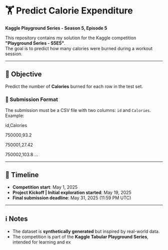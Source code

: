 # 🏋️ Predict Calorie Expenditure  
**Kaggle Playground Series - Season 5, Episode 5**

This repository contains my solution for the Kaggle competition **"Playground Series - S5E5"**.  
The goal is to predict how many calories were burned during a workout session.

---

## 📝 Objective

Predict the number of **Calories** burned for each row in the test set.

### 🔢 Submission Format

The submission must be a CSV file with two columns: `id` and `Calories`. Example:

id,Calories

750000,93.2

750001,27.42

750002,103.8
...


---

## 📅 Timeline

- **Competition start**: May 1, 2025
- **Project Kickoff  | Initial exploration started**: May 19, 2025
- **Final submission deadline**: May 31, 2025 (11:59 PM UTC)

---

## ℹ️ Notes

- The dataset is **synthetically generated** but inspired by real-world data.  
- The competition is part of the **Kaggle Tabular Playground Series**, intended for learning and ex
